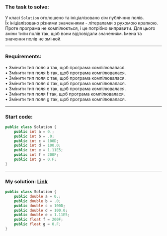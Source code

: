 ### **The task to solve:**  

У класі `Solution` оголошено та ініціалізовано сім публічних полів.  
Їх ініціалізовано різними значеннями - літералами з рухомою крапкою. Проте програма не компілюється, і це потрібно виправити. Для цього зміни типи полів так, щоб вони відповідали значенням. Імена та значення полів не змінюй.

---

### **Requirements:**  

• Змінити тип поля a так, щоб програма компілювалася.  
• Змінити тип поля b так, щоб програма компілювалася.  
• Змінити тип поля c так, щоб програма компілювалася.  
• Змінити тип поля d так, щоб програма компілювалася.  
• Змінити тип поля e так, щоб програма компілювалася.  
• Змінити тип поля f так, щоб програма компілювалася.  
• Змінити тип поля g так, щоб програма компілювалася.  

---

### **Start code:**  

```java
public class Solution {
    public int a = 0.;
    public int b = .0;
    public int c = 100D;
    public int d = 100.0;
    public int e = 1.11E5;
    public int f = 200F;
    public int g = 0.F;
}
```

---

### **My solution: [Link](./src/Solution.java)**  

```java
public class Solution {
    public double a = 0.;
    public double b = .0;
    public double c = 100D;
    public double d = 100.0;
    public double e = 1.11E5;
    public float f = 200F;
    public float g = 0.F;
}
```
